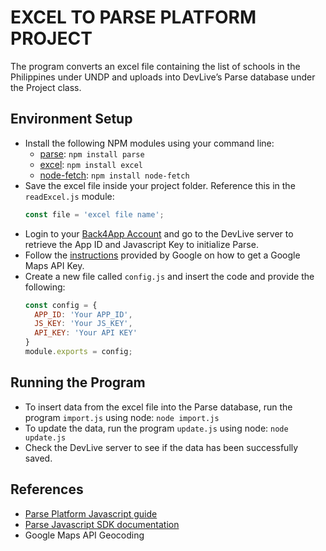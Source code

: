 EXCEL TO PARSE PLATFORM PROJECT
================

The program converts an excel file containing the list of schools in the Philippines under UNDP and uploads into DevLive’s Parse database under the Project class.

Environment Setup
---
* Install the following NPM modules using your command line:
  - [parse](https://www.npmjs.com/package/parse): `npm install parse`
  - [excel](https://www.npmjs.com/package/excel): `npm install excel`
  - [node-fetch](https://www.npmjs.com/package/node-fetch): `npm install node-fetch`
* Save the excel file inside your project folder. Reference this in the `readExcel.js` module:
	```js
  const file = 'excel file name';
  ```
* Login to your [Back4App Account](https://www.back4app.com/) and go to the DevLive server to retrieve the App ID and Javascript Key to initialize Parse.
* Follow the [instructions](https://developers.google.com/maps/documentation/javascript/get-api-key) provided by Google on how to get a Google Maps API Key.
* Create a new file called `config.js` and insert the code and provide the following:
  ```js
  const config = {
    APP_ID: 'Your APP_ID',
    JS_KEY: 'Your JS_KEY',
    API_KEY: 'Your API KEY'
  }
  module.exports = config;
  ```

Running the Program
---
* To insert data from the excel file into the Parse database, run the program `import.js` using node:
```node import.js```
* To update the data, run the program `update.js` using node:
```node update.js```
* Check the DevLive server to see if the data has been successfully saved.

References
---
* [Parse Platform Javascript guide](http://docs.parseplatform.org/js/guide/)
* [Parse Javascript SDK documentation](http://parseplatform.org/Parse-SDK-JS/api/index.html)
* Google Maps API Geocoding